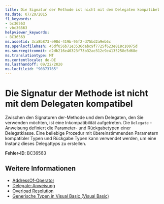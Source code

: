 ```yaml
---
title: Die Signatur der Methode ist nicht mit dem Delegaten kompatibel
ms.date: 07/20/2015
f1_keywords:
- bc36563
- vbc36563
helpviewer_keywords:
- BC36563
ms.assetid: 3ca8b873-e98d-419b-95f2-d75bd2a9eb6c
ms.openlocfilehash: 45df056b71e3536dabc9f7725f623e818c10075d
ms.sourcegitcommit: d2db216e46323f73b32ae312c9e4135258e5d68e
ms.translationtype: MT
ms.contentlocale: de-DE
ms.lasthandoff: 09/22/2020
ms.locfileid: "90873765"
---
```

# <a name="method-does-not-have-a-signature-compatible-with-the-delegate"></a>Die Signatur der Methode ist nicht mit dem Delegaten kompatibel

Zwischen den Signaturen der-Methode und dem Delegaten, den Sie verwenden möchten, ist eine Inkompatibilität aufgetreten. Die `Delegate` -Anweisung definiert die Parameter- und Rückgabetypen einer Delegatklasse. Eine beliebige Prozedur mit übereinstimmenden Parametern kompatibler Typen und Rückgabe Typen kann verwendet werden, um eine Instanz dieses Delegattyps zu erstellen.  
  
 **Fehler-ID**: BC36563  
  
## <a name="see-also"></a>Weitere Informationen

- [AddressOf-Operator](../operators/addressof-operator.md)
- [Delegate-Anweisung](../statements/delegate-statement.md)
- [Overload Resolution](../../programming-guide/language-features/procedures/overload-resolution.md)
- [Generische Typen in Visual Basic (Visual Basic)](../../programming-guide/language-features/data-types/generic-types.md)
